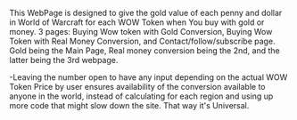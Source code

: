 This WebPage is designed to give the gold value of each penny and dollar in World of Warcraft for each WOW Token when You buy with gold or money.
3 pages: Buying Wow token with Gold Conversion, Buying Wow Token with Real Money Conversion, and Contact/follow/subscribe page.
Gold being the Main Page, Real money conversion being the 2nd, and the latter being the 3rd webpage. 

-Leaving the number open to have any input depending on the actual WOW Token Price by user ensures availability of the conversion available
to anyone in the world, instead of calculating for each region and using up more code that might slow down the site. That way
it's Universal. 

